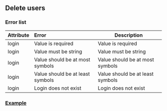 ## Delete users
### Error list
| Attribute | Error                                        | Description                                         |
|-----------|:---------------------------------------------|-----------------------------------------------------|
| login     | Value is required                            | Value is required   |
| login     | Value must be string                         | Value must be string     |
| login     | Value should be at most <max limit> symbols  | Value should be at most <max limit> symbols |
| login     | Value should be at least <min limit> symbols | Value should be at least <min limit> symbols      |
| login     | Login does not exist                         | Login does not exist                                 |

### [Example](https://github.com/cleverlms/integration-docs/blob/main/examples/v2/user/login_delete.json)